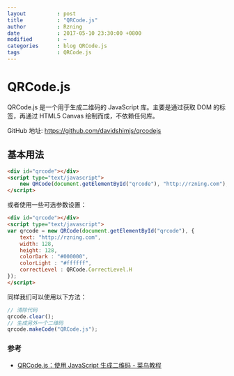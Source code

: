 ```yaml
---
layout          : post
title           : "QRCode.js"
author          : Rzning
date            : 2017-05-10 23:30:00 +0800
modified        : ~
categories      : blog QRCode.js
tags            : QRCode.js
---
```


QRCode.js
=========

QRCode.js 是一个用于生成二维码的 JavaScript 库。主要是通过获取 DOM 的标签，再通过 HTML5 Canvas 绘制而成，不依赖任何库。

GitHub 地址: <https://github.com/davidshimjs/qrcodejs>

## 基本用法

```html
<div id="qrcode"></div>
<script type="text/javascript">
    new QRCode(document.getElementById("qrcode"), "http://rzning.com");
</script>
```

或者使用一些可选参数设置：

```html
<div id="qrcode"></div>
<script type="text/javascript">
var qrcode = new QRCode(document.getElementById("qrcode"), {
	text: "http://rzning.com",
	width: 128,
	height: 128,
	colorDark : "#000000",
	colorLight : "#ffffff",
	correctLevel : QRCode.CorrectLevel.H
});
</script>
```

同样我们可以使用以下方法：

```js
// 清除代码
qrcode.clear();
// 生成另外一个二维码
qrcode.makeCode("QRCode.js");
```




### 参考

- [QRCode.js：使用 JavaScript 生成二维码 - 菜鸟教程](http://www.runoob.com/w3cnote/javascript-qrcodejs-library.html)
